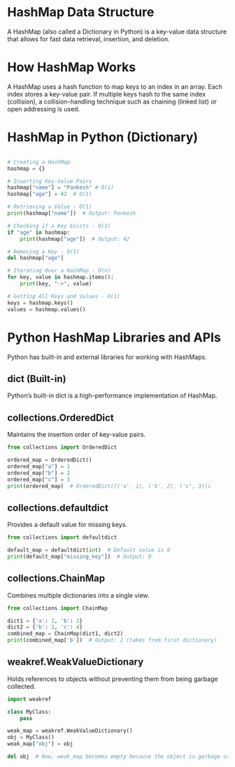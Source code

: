 # HashMap Data Structure
A HashMap (also called a Dictionary in Python) is a key-value data structure that 
allows for fast data retrieval, insertion, and deletion.

# How HashMap Works
A HashMap uses a hash function to map keys to an index in an array. Each index stores a key-value pair. 
If multiple keys hash to the same index (collision), a collision-handling technique such as 
chaining (linked list) or open addressing is used.

# HashMap in Python (Dictionary)

```python

# Creating a HashMap
hashmap = {}

# Inserting Key-Value Pairs
hashmap["name"] = "Pankesh" # O(1) 
hashmap["age"] = 42  # O(1)

# Retrieving a Value - O(1) 
print(hashmap["name"])  # Output: Pankesh

# Checking if a Key Exists - O(1) 
if "age" in hashmap:
    print(hashmap["age"])  # Output: 42

# Removing a Key - O(1) 
del hashmap["age"]

# Iterating Over a HashMap - O(n)
for key, value in hashmap.items():
    print(key, "->", value)

# Getting All Keys and Values - O(1)
keys = hashmap.keys()
values = hashmap.values()
```


# Python HashMap Libraries and APIs

Python has built-in and external libraries for working with HashMaps.

## dict (Built-in)
Python’s built-in dict is a high-performance implementation of HashMap.

##  collections.OrderedDict
Maintains the insertion order of key-value pairs.

```python
from collections import OrderedDict

ordered_map = OrderedDict()
ordered_map["a"] = 1
ordered_map["b"] = 2
ordered_map["c"] = 3
print(ordered_map)  # OrderedDict([('a', 1), ('b', 2), ('c', 3)])
```

## collections.defaultdict
Provides a default value for missing keys.

```python
from collections import defaultdict

default_map = defaultdict(int)  # Default value is 0
print(default_map["missing_key"])  # Output: 0
```

## collections.ChainMap

Combines multiple dictionaries into a single view.

```python
from collections import ChainMap

dict1 = {'a': 1, 'b': 2}
dict2 = {'b': 3, 'c': 4}
combined_map = ChainMap(dict1, dict2)
print(combined_map['b'])  # Output: 2 (takes from first dictionary)
```

## weakref.WeakValueDictionary
Holds references to objects without preventing them from being garbage collected.

```python
import weakref

class MyClass:
    pass

weak_map = weakref.WeakValueDictionary()
obj = MyClass()
weak_map["obj"] = obj

del obj  # Now, weak_map becomes empty because the object is garbage collected
```